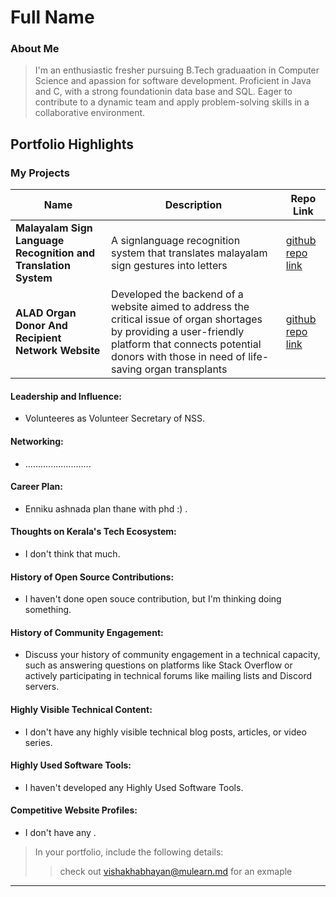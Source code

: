 
# Full Name 

### About Me

> I'm an enthusiastic fresher pursuing B.Tech graduaation in Computer Science and apassion for software development. Proficient in Java and C, with a strong foundationin data base and SQL. Eager to contribute to a dynamic team and apply problem-solving skills in a collaborative environment.


## Portfolio Highlights
 
### My Projects
| Name                 | Description                            | Repo Link                     |
|---------------------------------------------------------------|---------------------------------------------------------------------------------------------------------------------------------------------------------------------------------------------------------------------|----------------------------------------------------------------------------------------------------------------|
|**Malayalam Sign Language Recognition and Translation System** | A signlanguage recognition system that translates malayalam sign gestures into letters                                                                                                                              |[github repo link](***)                                                                                         |
| **ALAD Organ Donor And Recipient Network Website**            | Developed the backend of a website aimed to address the critical issue of organ shortages by providing a user-friendly platform that connects potential donors with those in need of life-saving organ transplants  | [github repo link](https://github.com/Ashnaa22/ALAD_Organ_Donor_Receiver_network)


#### Leadership and Influence:

- Volunteeres as Volunteer Secretary of NSS.

#### Networking:

- ..........................

#### Career Plan:

- Enniku ashnada plan thane with phd :) .

#### Thoughts on Kerala's Tech Ecosystem:

- I don't think that much.

#### History of Open Source Contributions:

- I haven't done open souce contribution, but I'm thinking doing something.

#### History of Community Engagement:

-  Discuss your history of community engagement in a technical capacity, such as answering questions on platforms like Stack Overflow or actively participating in technical forums like mailing lists and Discord servers.

#### Highly Visible Technical Content:

- I don't have any highly visible technical blog posts, articles, or video series.

#### Highly Used Software Tools:

- I haven't developed any Highly Used Software Tools.

#### Competitive Website Profiles:

- I don't have any .



> In your portfolio, include the following details:
>> check out [vishakhabhayan@mulearn.md](./profiles/vishakhabhayan@mulearn.md) for an exmaple

---
